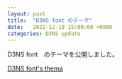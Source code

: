 ```yaml
---
layout: post
title:  "D3NS font のテーマ"
date:   2022-12-18 15:00:00 +0900
categories: D3NS update
---
```


D3NS font　のテーマを公開しました。

[D3NS font's thema](./../../../../../theme)